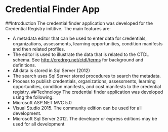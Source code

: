 # Credential Finder App
##Introduction
The credential finder application was developed for the Credential Registry inititive. The main features are:
* A metadata editor that can be used to enter data for credentials, organizations, assessments, learning opportunities, condition manifests and then related profiles. 
* The editor is used to illustrate the data that is related to the CTDL schema. See http://credreg.net/ctdl/terms for background and definitions.
* All data is stored in Sql Server (2012)
* The search uses Sql Server stored procedures to search the metadata.
* Process to publish credentials, organizations, assessments, learning opportunities, condition manifests, and cost manifests to the credential registry. 
##Technology
The credential finder application was developed using the following:
* Microsoft ASP.NET MVC 5.0
* Visual Studio 2015. The community edition can be used for all development.
* Microsoft Sql Server 2012. The developer or express editions may be used for all development
